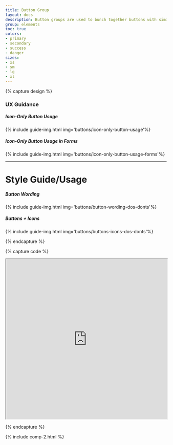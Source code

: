 ```yaml
---
title: Button Group
layout: docs
description: Button groups are used to bunch together buttons with similar actions
group: elements
toc: true
colors:
- primary
- secondary
- success
- danger
sizes:
- xs
- sm
- lg
- xl
---
```


{% capture design %}

### UX Guidance

##### Icon-Only Button Usage
{% include guide-img.html img='buttons/icon-only-button-usage'%} 

##### Icon-Only Button Usage in Forms
{% include guide-img.html img='buttons/icon-only-button-usage-forms'%} 


<hr>

# Style Guide/Usage

##### Button Wording
{% include guide-img.html img='buttons/button-wording-dos-donts'%} 

##### Buttons + Icons
{% include guide-img.html img='buttons/buttons-icons-dos-donts'%}


{% endcapture %}


{% capture code %}

<iframe title="storybook" width="100%" height="500px" src="https://pages.code.ipreo.com/josh-easter/storybook-demo/?path=/story/basic-elements--avatar&full=0&addons=1&stories=0&panelRight=0&addonPanel=storybooks%2Fstorybook-addon-knobs"></iframe>

{% endcapture %}

{% include comp-2.html %}
